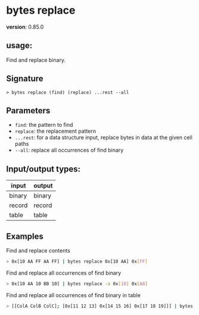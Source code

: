 # bytes replace

**version**: 0.85.0

## **usage**:

Find and replace binary.

## Signature

`> bytes replace (find) (replace) ...rest --all`

## Parameters

- `find`: the pattern to find
- `replace`: the replacement pattern
- `...rest`: for a data structure input, replace bytes in data at the given cell paths
- `--all`: replace all occurrences of find binary

## Input/output types:

| input  | output |
| ------ | ------ |
| binary | binary |
| record | record |
| table  | table  |

## Examples

Find and replace contents

```bash
> 0x[10 AA FF AA FF] | bytes replace 0x[10 AA] 0x[FF]
```

Find and replace all occurrences of find binary

```bash
> 0x[10 AA 10 BB 10] | bytes replace -a 0x[10] 0x[A0]
```

Find and replace all occurrences of find binary in table

```bash
> [[ColA ColB ColC]; [0x[11 12 13] 0x[14 15 16] 0x[17 18 19]]] | bytes replace -a 0x[11] 0x[13] ColA ColC
```
